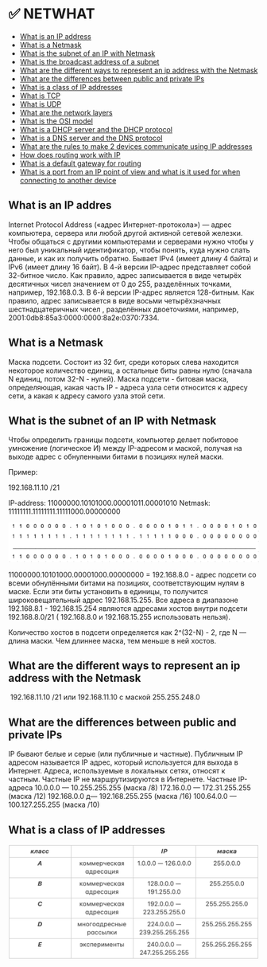 # :white_check_mark: NETWHAT

- [What is an IP address](#p1)
- [What is a Netmask](#p2)
- [What is the subnet of an IP with Netmask](#p3)
- [What is the broadcast address of a subnet](#p4)
- [What are the different ways to represent an ip address with the Netmask](#p5)
- [What are the differences between public and private IPs](#p6)
- [What is a class of IP addresses](#p7)
- [What is TCP](#p8)
- [What is UDP](#p9)
- [What are the network layers](#p10)
- [What is the OSI model](#p11)
- [What is a DHCP server and the DHCP protocol](#p12)
- [What is a DNS server and the DNS protocol](#p13)
- [What are the rules to make 2 devices communicate using IP addresses](#p14)
- [How does routing work with IP](#p15)
- [What is a default gateway for routing](#p16)
- [What is a port from an IP point of view and what is it used for when connecting to another device](#p17)

## What is an IP addres <a name="p1"></a>

Internet Protocol Address («адрес Интернет-протокола») — адрес компьютера, сервера или любой другой активной сетевой железки. Чтобы общаться с другими компьютерами и серверами нужно чтобы у него был уникальный идентификатор, чтобы понять, куда нужно слать данные, и как их получить обратно.
Бывает IPv4 (имеет длину 4 байта) и IPv6 (имеет длину 16 байт).
В 4-й версии IP-адрес представляет собой 32-битное число. Как правило, адрес записывается в виде четырёх десятичных чисел значением от 0 до 255, разделённых точками, например, 192.168.0.3.
В 6-й версии IP-адрес является 128-битным. Как правило, адрес записывается в виде восьми четырёхзначных шестнадцатеричных чисел , разделённых двоеточиями, например, 2001:0db8:85a3:0000:0000:8a2e:0370:7334.

## What is a Netmask <a name="p2"></a>

Маска подсети. Состоит из 32 бит, среди которых слева находится некоторое количество единиц, а остальные биты равны нулю (сначала N единиц, потом 32-N - нулей). Маска подсети - битовая маска, определяющая, какая часть IP - адреса узла сети относится к адресу сети, а какая к адресу самого узла этой сети.

## What is the subnet of an IP with Netmask <a name="p3"></a>

Чтобы определить границы подсети, компьютер делает побитовое умножение (логическое И) между IP-адресом и маской, получая на выходе адрес с обнуленными битами в позициях нулей маски.

Пример:

192.168.11.10 /21

IP-address: 11000000.10101000.00001011.00001010
Netmask: 11111111.11111111.11111000.00000000

![](https://github.com/ntomika/netwhat/raw/main/img/subnetIP.png) 

11000000.10101000.00001000.00000000 = 192.168.8.0 - адрес подсети со всеми обнулёнными битами на позициях, соответствующим нулям в маске.
Если эти биты установить в единицы, то получится широковещательный адрес 192.168.15.255.
Все адреса в диапазоне 192.168.8.1 - 192.168.15.254 являются адресами хостов внутри подсети 192.168.8.0/21 ( 192.168.8.0 и 192.168.15.255 использовать нельзя).

Количество хостов в подсети определяется как 2^(32-N) - 2, где N — длина маски. Чем длиннее маска, тем меньше в ней хостов.

## What are the different ways to represent an ip address with the Netmask <a name="p5"></a>

 192.168.11.10 /21 или 192.168.11.10 с маской 255.255.248.0

## What are the differences between public and private IPs <a name="p6"></a>

IP бывают белые и серые (или публичные и частные). Публичным IP адресом называется IP адрес, который используется для выхода в Интернет. Адреса, используемые в локальных сетях, относят к частным. Частные IP не маршрутизируются в Интернете.
Частные IP-адреса
10.0.0.0 — 10.255.255.255  (маска /8)
172.16.0.0 — 172.31.255.255 (маска /12)
192.168.0.0 д— 192.168.255.255 (маска /16)
100.64.0.0 — 100.127.255.255 (маска /10)

## What is a class of IP addresses <a name="p7"></a>

![](https://github.com/ntomika/netwhat/raw/main/img/private.png) 
